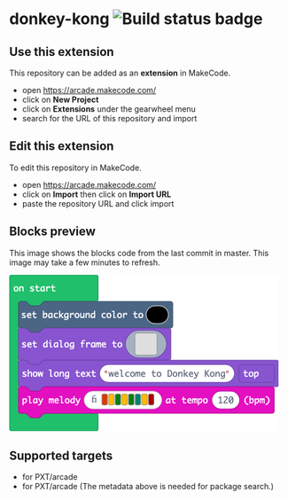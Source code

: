# donkey-kong ![Build status badge](https://github.com/louisleach/donkey-kong/workflows/MakeCode/badge.svg)



## Use this extension

This repository can be added as an **extension** in MakeCode.

* open https://arcade.makecode.com/
* click on **New Project**
* click on **Extensions** under the gearwheel menu
* search for the URL of this repository and import

## Edit this extension

To edit this repository in MakeCode.

* open https://arcade.makecode.com/
* click on **Import** then click on **Import URL**
* paste the repository URL and click import

## Blocks preview

This image shows the blocks code from the last commit in master.
This image may take a few minutes to refresh.

![A rendered view of the blocks](https://github.com/louisleach/donkey-kong/raw/master/.makecode/blocks.png)

## Supported targets

* for PXT/arcade
* for PXT/arcade
(The metadata above is needed for package search.)


